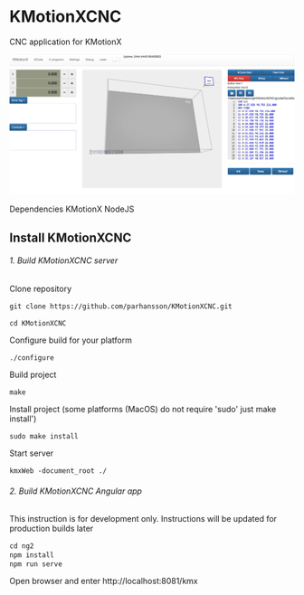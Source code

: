# KMotionXCNC
CNC application for KMotionX


![Image of KMXWeb](doc/images/main.png)

Dependencies
KMotionX
NodeJS


## Install KMotionXCNC

###### 1. Build KMotionXCNC server

Clone repository
```
git clone https://github.com/parhansson/KMotionXCNC.git
```

```
cd KMotionXCNC
```
Configure build for your platform
```
./configure
```
Build project
```
make
```
Install project (some platforms (MacOS) do not require 'sudo' just make install')
```
sudo make install
```

Start server
```
kmxWeb -document_root ./
```

###### 2. Build KMotionXCNC Angular app

This instruction is for development only.
Instructions will be updated for production builds later
```
cd ng2
npm install
npm run serve
```

Open browser and enter 
http://localhost:8081/kmx